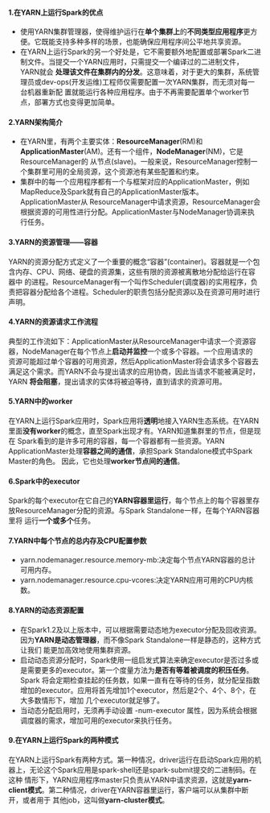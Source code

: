 #### 1.在YARN上运行Spark的优点
* 使用YARN集群管理器，使得维护运行在**单个集群上**的**不同类型应用程序**更方便。它既能支持多种多样的场景，也能确保应用程序间公平地共享资源。
* 在YARN上运行Spark的另一个好处是，它不需要额外地配置或部署Spark二进制文件。当提交一个YARN应用时，只需提交一个编译过的二进制文件，YARN就会
**处理该文件在集群内的分发**。这意味着，对于更大的集群，系统管理员或dev-ops(开发运维)工程师仅需要配置一次YARN集群，而无须对每一台机器重新配
置就能运行各种应用程序。由于不再需要配置单个worker节点，部署方式也变得更加简单。

#### 2.YARN架构简介
* 在YARN里，有两个主要实体：**ResourceManager**(RM)和**ApplicationMaster**(AM)。还有一个组件，**NodeManager**(NM)，它是ResourceManager的
从节点(slave)。一般来说，ResourceManager控制一个集群里可用的全局资源，这个资源池有某些配置和约束。
* 集群中的每一个应用程序都有一个与框架对应的ApplicationMaster，例如MapReduce及Spark就有自己的ApplicationMaster版本。ApplicationMaster从
ResourceManager中请求资源，ResourceManager会根据资源的可用性进行分配。ApplicationMaster与NodeManager协调来执行任务。

#### 3.YARN的资源管理——容器
YARN的资源分配方式定义了一个重要的概念“容器”(container)。容器就是一个包含内存、CPU、网络、硬盘的资源集，这些有限的资源被离散地分配给运行在容器中
的进程。ResourceManager有一个叫作Scheduler(调度器)的实用程序，负责把容器分配给各个进程。Scheduler的职责包括分配资源以及在资源可用时进行声明。

#### 4.YARN的资源请求工作流程
典型的工作流如下：ApplicationMaster从ResourceManager中请求一个资源容器，NodeManager在每个节点上**启动并监控**一个或多个容器。一个应用请求的
资源可能超过单个容器的可用资源，然后ApplicationMaster将会请求多个容器去满足这个需求。而YARN不会与提出请求的应用协商，因此当请求不能被满足时，YARN
**将会阻塞**，提出请求的实体将被迫等待，直到请求的资源可用。

#### 5.YARN中的worker
在YARN上运行Spark应用时，Spark应用将**透明**地接入YARN生态系统。在YARN里面**没有worker**的概念，直至Spark出现才有。YARN知道集群里的节点，但是现在
Spark看到的是许多可用的容器，每一个容器都有一些资源。YARN ApplicationMaster处理**容器之间的通信**，承担Spark Standalone模式中Spark Master的角色。
因此，它也处理**worker节点间的通信**。

#### 6.Spark中的executor
Spark的每个executor在它自己的**YARN容器里运行**，每个节点上的每个容器里存放ResourceManager分配的资源。与Spark Standalone一样，在每个YARN容器里将
运行**一个或多个**任务。

#### 7.YARN中每个节点的总内存及CPU配置参数
* yarn.nodemanager.resource.memory-mb:决定每个节点YARN容器的总计可用内存。
* yarn.nodemanager.resource.cpu-vcores:决定YARN应用可用的CPU内核数。

#### 8.YARN的动态资源配置
* 在Spark1.2及以上版本中，可以根据需要动态地为executor分配及回收资源。因为**YARN是动态管理器**，而不像Spark Standalone一样是静态的，这种方式让我们
能更加高效地使用集群资源。
* 启动动态资源分配时，Spark使用一组启发式算法来确定executor是否过多或是需要更多的executor。第一个度量方法为**是否有等着被调度的积压任务**。Spark
将会定期检查挂起的任务数，如果一直有在等待的任务，就分配呈指数增加的executor。应用将首先增加1个executor，然后是2个、4个、8个，在大多数情形下，增加
几个executor就足够了。
* 当动态分配启用时，无须再手动设置 -num-executor 属性，因为系统会根据调度器的需求，增加可用的executor来执行任务。

#### 9.在YARN上运行Spark的两种模式
在YARN上运行Spark有两种方式。第一种情况，driver运行在启动Spark应用的机器上，无论这个Spark应用是spark-shell还是spark-submit提交的二进制码。在这种
情形下，YARN应用程序master只负责从YARN中请求资源，这就是**yarn-client模式**。第二种情况，driver在YARN容器里运行，客户端可以从集群中断开，或者用于
其他job，这叫做**yarn-cluster模式**。












